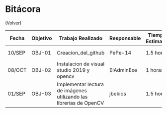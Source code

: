 # Bitácora

[(Volver)](../README.md)

| Fecha  | Objetivo  | Trabajo Realizado | Responsable | Tiempo Estimado | Tiempo Real |
|--------|-----------|-------------------|-------------|-----------------|-------------|
| 10/SEP | OBJ-01    | Creacion_del_github | PePe-14     | 1.5 horas    | 0.5 horas |
| 08/OCT | OBJ-02    | Instalacion de visual studio 2019 y opencv | ElAdminExe |  1 horas | 0.166 horas |
| 01/SEP | OBJ-03 | Implementar lectura de imágenes utilizando las librerías de OpenCV | jbekios | 1.5 horas | 2 horas |
